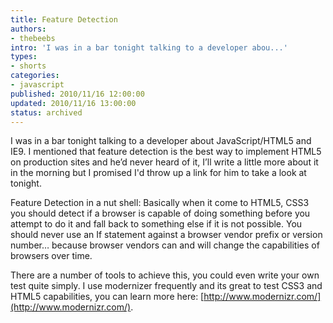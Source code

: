 ```yaml
---
title: Feature Detection
authors:
- thebeebs
intro: 'I was in a bar tonight talking to a developer abou...'
types:
- shorts
categories:
- javascript
published: 2010/11/16 12:00:00
updated: 2010/11/16 13:00:00
status: archived
---
```


I was in a bar tonight talking to a developer about JavaScript/HTML5 and IE9. I mentioned that feature detection is the best way to implement HTML5 on production sites and he&rsquo;d never heard of it, I&rsquo;ll write a little more about it in the morning but I promised I'd throw up a link for him to take a look at tonight.<p>Feature Detection in a nut shell: Basically when it come to HTML5, CSS3 you should detect if a browser is capable of doing something before you attempt to do it and fall back to something else if it is not possible. You should never use an If statement against a browser vendor prefix or version number&hellip; because browser vendors can and will change the capabilities of browsers over time.

There are a number of tools to achieve this, you could even write your own test quite simply. I use modernizer frequently and its great to test CSS3 and HTML5 capabilities, you can learn more here: [http://www.modernizr.com/](http://www.modernizr.com/).
</p>